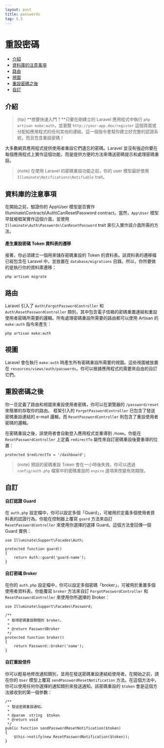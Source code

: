 ```yaml
---
layout: post
title: passwords
tag: 5.5
---
```

# 重設密碼

- [介紹](#introduction)
- [資料庫的注意事項](#resetting-database)
- [路由](#resetting-routing)
- [視圖](#resetting-views)
- [重設密碼之後](#after-resetting-passwords)
- [自訂](#password-customization)

<a name="introduction"></a>
## 介紹

> {tip} **想要快速入門？**只要在剛建立的 Laravel 應用程式中執行 `php artisan make:auth`，並瀏覽 `http://your-app.dev/register`  這個頁面或分配給應用程式的任何其他的連結。這一個指令會幫你建立好完整的認證系統，而且包含重設密碼！

大多數網頁應用程式提供使用者重設它們遺忘的密碼。Laravel 並沒有強迫你要在每個應用程式上實作這個功能，而是提供方便的方法來傳送密碼提示和處理密碼重設。

> {note} 在使用 Laravel 的密碼重設功能之前，你的 user 模型最好使用 `Illuminate\Notifications\Notifiable` trait。

<a name="resetting-database"></a>
## 資料庫的注意事項

在開始之前，驗證你的 App\User 模型是否實作 Illuminate\Contracts\Auth\CanResetPassword contract。當然，`App\User` 模型早就被框架實作這個介面，並使用 `Illuminate\Auth\Passwords\CanResetPassword` trait 來引入實作該介面所需的方法。

#### 產生重設密碼 Token 資料表的遷移

接著，你必須建立一個用來儲存密碼重設的 Token 的資料表。該資料表的遷移檔已經包含在 Laravel 中，並放置在 `database/migrations` 目錄。所以，你所要做的是執行你的資料庫遷移：

    php artisan migrate

<a name="resetting-routing"></a>
## 路由

Laravel 引入了 `Auth\ForgotPasswordController` 和 `Auth\ResetPasswordController` 類別，其中包含電子信箱的密碼重置連結和重設使用者密碼所需要的邏輯。所有處理密碼重設所需要的路由都可以使用 Artisan 的 `make:auth` 指令來產生：

    php artisan make:auth

<a name="resetting-views"></a>
## 視圖

Laravel 會在執行 `make:auth` 時產生所有密碼重設所需要的視圖。這些視圖被放置在 `resources/views/auth/passwords`。你可以根據應用程式的需要來自由的自訂它們。

<a name="after-resetting-passwords"></a>
## 重設密碼之後

你一旦定義了路由和視圖來重設使用者密碼，你可以在瀏覽器的 `/password/reset` 來簡單的存取你的路由。 框架引入的 `ForgotPasswordController` 已包含了發送密碼重設連結的 e-mail 邏輯，而 `ResetPasswordController` 則包含了重設使用者密碼的邏輯。

在密碼重設之後，該使用者會自動登入應用程式並重導到 `/home`。你能在 `ResetPasswordController` 上定義 `redirectTo` 屬性來自訂密碼重設後要重導的位置：

    protected $redirectTo = '/dashboard';

> {note} 預設的密碼重設 Token 會在一小時後失效。你可以透過 `config/auth.php` 檔案中的密碼重設的 `expire` 選項來改變有效期限。

<a name="password-customization"></a>
## 自訂

#### 自訂認證 Guard

在 `auth.php` 設定檔中，你可以設定多個「Guard」，可被用於定義多個使用者資料表的認證行為。你能在控制器上覆寫 `guard` 方法來自訂 `ResetPasswordController` 來使用你選擇的選擇 Guard。這個方法會回傳一個 Guard 實例：

    use Illuminate\Support\Facades\Auth;

    protected function guard()
    {
        return Auth::guard('guard-name');
    }

#### 自訂密碼 Broker

在你的 `auth.php` 設定檔中，你可以設定多個密碼「broker」，可被用於重置多個使用者資料表。你能覆寫 `broker` 方法來自訂 `ForgotPasswordController` 和 `ResetPasswordController` 來使用你所選擇的 Broker：

    use Illuminate\Support\Facades\Password;

    /**
     * 取得密碼重設期間的 broker。
     *
     * @return PasswordBroker
     */
    protected function broker()
    {
        return Password::broker('name');
    }

#### 自訂重設信件

你可以輕易地修改通知類別，並用在發送密碼重設連結給使用者。在開始之前，請在你的 `User` 模型上覆寫 `sendPasswordResetNotification` 方法。在這個方法中，你可以使用任何你選擇的通知類別來發送通知。該密碼重設的 `$token` 會是這個方法接收到的第一個參數：

    /**
     * 發送密碼重設通知。
     *
     * @param  string  $token
     * @return void
     */
    public function sendPasswordResetNotification($token)
    {
        $this->notify(new ResetPasswordNotification($token));
    }
